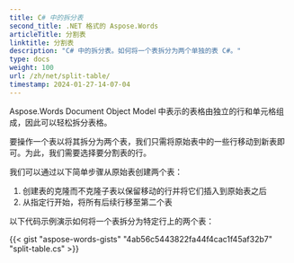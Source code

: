 ```yaml
---
title: C# 中的拆分表
second_title: .NET 格式的 Aspose.Words
articleTitle: 分割表
linktitle: 分割表
description: "C# 中的拆分表。如何将一个表拆分为两个单独的表 C#。"
type: docs
weight: 100
url: /zh/net/split-table/
timestamp: 2024-01-27-14-07-04
---
```


Aspose.Words Document Object Model 中表示的表格由独立的行和单元格组成，因此可以轻松拆分表格。

要操作一个表以将其拆分为两个表，我们只需将原始表中的一些行移动到新表即可。为此，我们需要选择要分割表的行。

我们可以通过以下简单步骤从原始表创建两个表：

1. 创建表的克隆而不克隆子表以保留移动的行并将它们插入到原始表之后
2. 从指定行开始，将所有后续行移至第二个表

以下代码示例演示如何将一个表拆分为特定行上的两个表：

{{< gist "aspose-words-gists" "4ab56c5443822fa44f4cac1f45af32b7" "split-table.cs" >}}
